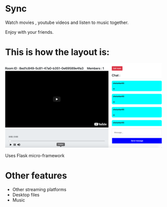 # Sync
Watch movies , youtube videos and listen to music together.

Enjoy with your friends.

<h1>This is how the layout is:</h1>

<img src="/static/cover.png" alt="example">

Uses Flask micro-framework

<h1>Other features </h1>
<ul>
    <li>Other streaming platforms</li>
    <li>Desktop files</li>
    <li>Music</li>
</ul>

